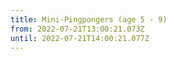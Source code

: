 ```yaml
---
title: Mini-Pingpongers (age 5 - 9)
from: 2022-07-21T13:00:21.073Z
until: 2022-07-21T14:00:21.077Z
---
```


